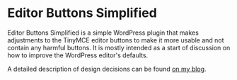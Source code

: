 # Editor Buttons Simplified

Editor Buttons Simplified is a simple WordPress plugin that makes adjustments to the TinyMCE editor buttons to make it more usable and not contain any harmful buttons. It is mostly intended as a start of discussion on how to improve the WordPress editor's defaults.

A detailed description of design decisions can be found [on my blog](http://akibjorklund.com/2015/editor-buttons-simplified).